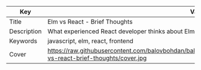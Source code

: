| Key           | Value                                                                                                                                  |
| ------------- | -------------------------------------------------------------------------------------------------------------------------------------- |
| Title         | Elm vs React - Brief Thoughts                                                                                                          |
| Description   | What experienced React developer thinks about Elm                                                                                      |
| Keywords      | javascript, elm, react, frontend                                                                                                       |
| Cover         | https://raw.githubusercontent.com/balovbohdan/balovbohdan.github.io/main/dist/content/blog/posts/elm-vs-react-brief-thoughts/cover.jpg |
